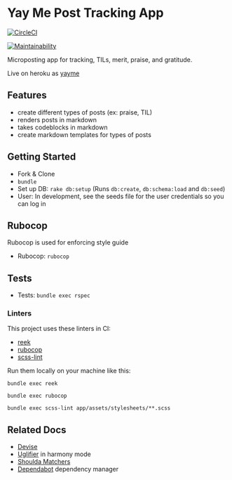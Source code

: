 # Yay Me Post Tracking App

[![CircleCI](https://circleci.com/gh/lortza/yayme.svg?style=svg)](https://circleci.com/gh/lortza/yayme)

[![Maintainability](https://api.codeclimate.com/v1/badges/5900dd05417f73a806a7/maintainability)](https://codeclimate.com/github/lortza/yayme/maintainability)

Microposting app for tracking, TILs, merit, praise, and gratitude.

Live on heroku as [yayme](http://yay-me.herokuapp.com)

## Features

* create different types of posts (ex: praise, TIL)
* renders posts in markdown
* takes codeblocks in markdown
* create markdown templates for types of posts

## Getting Started

* Fork & Clone
* `bundle`
* Set up DB: `rake db:setup` (Runs `db:create`, `db:schema:load` and `db:seed`)
* User: In development, see the seeds file for the user credentials so you can log in

## Rubocop
Rubocop is used for enforcing style guide
* Rubocop: `rubocop`

## Tests
* Tests: `bundle exec rspec`

### Linters
This project uses these linters in CI:
* [reek](https://github.com/troessner/reek)
* [rubocop](https://github.com/rubocop-hq/rubocop)
* [scss-lint](https://github.com/sds/scss-lint)

Run them locally on your machine like this:
```
bundle exec reek

bundle exec rubocop

bundle exec scss-lint app/assets/stylesheets/**.scss
```

## Related Docs
* [Devise](https://github.com/plataformatec/devise)
* [Uglifier](https://github.com/lautis/uglifier) in harmony mode
* [Shoulda Matchers](https://github.com/thoughtbot/shoulda-matchers)
* [Dependabot](https://app.dependabot.com/accounts/lortza/) dependency manager
